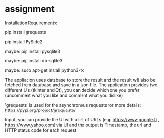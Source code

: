 # assignment

Installation Requirements:

pip install grequests

pip install PySide2

maybe: pip install pysqlite3 

maybe: pip install db-sqlite3

maybe: sudo apt-get install python3-tk

The appliacion uses database to store the result and the result will also be fetched from database and save in a json file.
The application provides two different UIs (tkinter and Qt), you can decide which one you prefer (uncomment what you like and comment what you dislike)

'grequests' is used for the asynchronous requests for more details: https://pypi.org/project/grequests/

Input, you can provide the UI with a list of URLs (e.g. https://www.google.fi , https://www.yahoo.com) via UI and the output is Timestamp, the url and HTTP status code for each request

